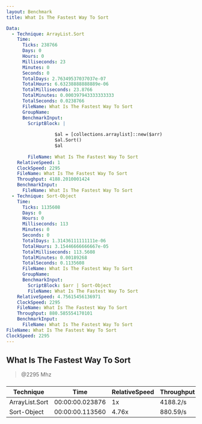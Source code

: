 ```yaml
---
layout: Benchmark
title: What Is The Fastest Way To Sort

Data: 
  - Technique: ArrayList.Sort
    Time: 
      Ticks: 238766
      Days: 0
      Hours: 0
      Milliseconds: 23
      Minutes: 0
      Seconds: 0
      TotalDays: 2.76349537037037e-07
      TotalHours: 6.63238888888889e-06
      TotalMilliseconds: 23.8766
      TotalMinutes: 0.000397943333333333
      TotalSeconds: 0.0238766
      FileName: What Is The Fastest Way To Sort
      GroupName: 
      BenchmarkInput: 
        ScriptBlock: |
           
                  $al = [collections.arraylist]::new($arr) 
                  $al.Sort()
                  $al
              
        FileName: What Is The Fastest Way To Sort
    RelativeSpeed: 1
    ClockSpeed: 2295
    FileName: What Is The Fastest Way To Sort
    Throughput: 4188.2010001424
    BenchmarkInput: 
      FileName: What Is The Fastest Way To Sort
  - Technique: Sort-Object
    Time: 
      Ticks: 1135608
      Days: 0
      Hours: 0
      Milliseconds: 113
      Minutes: 0
      Seconds: 0
      TotalDays: 1.31436111111111e-06
      TotalHours: 3.15446666666667e-05
      TotalMilliseconds: 113.5608
      TotalMinutes: 0.00189268
      TotalSeconds: 0.1135608
      FileName: What Is The Fastest Way To Sort
      GroupName: 
      BenchmarkInput: 
        ScriptBlock: $arr | Sort-Object
        FileName: What Is The Fastest Way To Sort
    RelativeSpeed: 4.75615456136971
    ClockSpeed: 2295
    FileName: What Is The Fastest Way To Sort
    Throughput: 880.585554170101
    BenchmarkInput: 
      FileName: What Is The Fastest Way To Sort
FileName: What Is The Fastest Way To Sort
ClockSpeed: 2295
---
```

What Is The Fastest Way To Sort
-------------------------------
> @2295 Mhz


### 


|Technique     |Time           |RelativeSpeed|Throughput|
|--------------|---------------|-------------|----------|
|ArrayList.Sort|00:00:00.023876|1x           |4188.2/s  |
|Sort-Object   |00:00:00.113560|4.76x        |880.59/s  |

